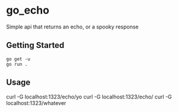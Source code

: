 # go_echo

Simple api that returns an echo, or a spooky response


## Getting Started

```
go get -u
go run .
```

## Usage

curl -G localhost:1323/echo/yo
curl -G localhost:1323/echo/
curl -G localhost:1323/whatever
